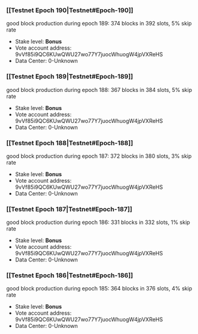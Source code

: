 ### [[Testnet Epoch 190|Testnet#Epoch-190]]
good block production during epoch 189: 374 blocks in 392 slots, 5% skip rate
* Stake level: **Bonus** 
* Vote account address: 9vVf85i9QC6KUwQWU27wo77Y7juocWhuogW4jpVXReHS
* Data Center: 0-Unknown
### [[Testnet Epoch 189|Testnet#Epoch-189]]
good block production during epoch 188: 367 blocks in 384 slots, 5% skip rate
* Stake level: **Bonus** 
* Vote account address: 9vVf85i9QC6KUwQWU27wo77Y7juocWhuogW4jpVXReHS
* Data Center: 0-Unknown
### [[Testnet Epoch 188|Testnet#Epoch-188]]
good block production during epoch 187: 372 blocks in 380 slots, 3% skip rate
* Stake level: **Bonus** 
* Vote account address: 9vVf85i9QC6KUwQWU27wo77Y7juocWhuogW4jpVXReHS
* Data Center: 0-Unknown
### [[Testnet Epoch 187|Testnet#Epoch-187]]
good block production during epoch 186: 331 blocks in 332 slots, 1% skip rate
* Stake level: **Bonus** 
* Vote account address: 9vVf85i9QC6KUwQWU27wo77Y7juocWhuogW4jpVXReHS
* Data Center: 0-Unknown
### [[Testnet Epoch 186|Testnet#Epoch-186]]
good block production during epoch 185: 364 blocks in 376 slots, 4% skip rate
* Stake level: **Bonus** 
* Vote account address: 9vVf85i9QC6KUwQWU27wo77Y7juocWhuogW4jpVXReHS
* Data Center: 0-Unknown